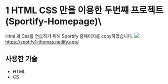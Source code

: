 
# 1 HTML CSS 만을 이용한 두번쨰 프로젝트(Sportify-Homepage)\

Html 과 Css를 연습하기 위해 Sportify 홈페이지를 copy하였습니다.
![](https://i.imgur.com/gkvkuBi.png)
https://spotify1-thomas.netlify.app/

## 사용한 기술
* HTML
* CS
